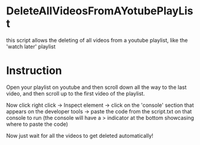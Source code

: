 # DeleteAllVideosFromAYotubePlayList
 this script allows the deleting of all videos from a youtube playlist, like the 'watch later' playlist

# Instruction 
Open your playlist on youtube and then scroll down all the way to the last video, and then scroll up to the first video of the playlist.

Now click right click -> Inspect element -> click on the 'console' section that appears on the developer tools -> paste the code from the script.txt on that console to run (the console will have a > indicator at the bottom showcasing where to paste the code)

Now just wait for all the videos to get deleted automatically!

